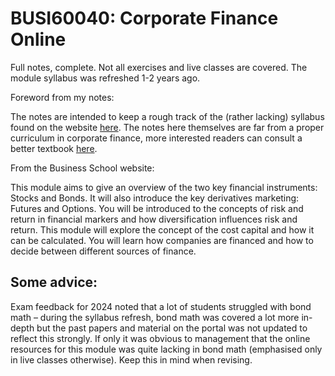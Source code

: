 
# BUSI60040: Corporate Finance Online

Full notes, complete. Not all exercises and live classes are covered. The module syllabus was refreshed 1-2 years ago.

Foreword from my notes:

The notes are intended to keep a rough track of the (rather lacking) syllabus found on the website [here](https://www.imperial.ac.uk/business-school/undergraduate/bpes/#programme-content). The notes here themselves are far from a proper curriculum in corporate finance, more interested readers can consult a better textbook [here](https://book.ivo-welch.info/home/).


From the Business School website:


This module aims to give an overview of the two key financial instruments: Stocks and Bonds. It will also introduce the key derivatives marketing: Futures and Options. You will be introduced to the concepts of risk and return in financial markers and how diversification influences risk and return. This module will explore the concept of the cost capital and how it can be calculated. You will learn how companies are financed and how to decide between different sources of finance.

## Some advice:

Exam feedback for 2024 noted that a lot of students struggled with bond math – during the syllabus refresh, bond math was covered a lot more in-depth but the past papers and material on the portal was not updated to reflect this strongly. If only it was obvious to management that the online resources for this module was quite lacking in bond math (emphasised only in live classes otherwise). Keep this in mind when revising.

